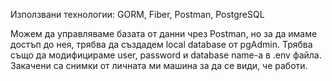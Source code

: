 Използвани технологии: GORM, Fiber, Postman, PostgreSQL

Можем да управляваме базата от данни чрез Postman, но за да имаме достъп до нея, трябва да създадем local database от pgAdmin. Трябва също да модифицираме user, password и database name-а в .env файла. Закачени са снимки от личната ми машина за да се види, че работи.
